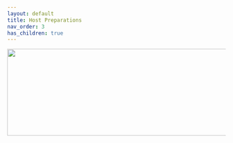 ```yaml
---
layout: default
title: Host Preparations
nav_order: 3
has_children: true
---
```


<p align="center">
  <img width="650" height="200" src="../../assets/HeaderHostPreparations.png">
</p>
